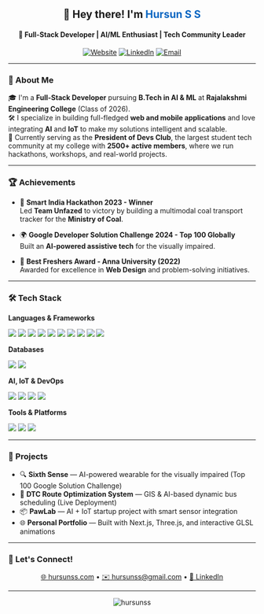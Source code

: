 <h2 align="center">👋 Hey there! I'm <span style="color:#0a66c2;">Hursun S S</span> </h2>
<h4 align="center">🚀 Full-Stack Developer | AI/ML Enthusiast | Tech Community Leader</h4>

<p align="center">
  <a href="https://www.hursunss.com/"><img alt="Website" src="https://img.shields.io/badge/Website-hursunss.com-blue?style=for-the-badge&logo=google-chrome&logoColor=white"></a>
  <a href="https://www.linkedin.com/in/hursun-ss-377659233/"><img alt="LinkedIn" src="https://img.shields.io/badge/LinkedIn-Connect-blue?style=for-the-badge&logo=linkedin&logoColor=white"></a>
  <a href="mailto:hursunss@gmail.com"><img alt="Email" src="https://img.shields.io/badge/Email-hursunss@gmail.com-D14836?style=for-the-badge&logo=gmail&logoColor=white"></a>
</p>

---

### 🧠 About Me

🎓 I'm a **Full-Stack Developer** pursuing **B.Tech in AI & ML** at **Rajalakshmi Engineering College** (Class of 2026).  
🛠️ I specialize in building full-fledged **web and mobile applications** and love integrating **AI** and **IoT** to make my solutions intelligent and scalable.  
👑 Currently serving as the **President of Devs Club**, the largest student tech community at my college with **2500+ active members**, where we run hackathons, workshops, and real-world projects.

---

### 🏆 Achievements

- 🥇 **Smart India Hackathon 2023 - Winner**  
  Led **Team Unfazed** to victory by building a multimodal coal transport tracker for the **Ministry of Coal**.
  
- 🌍 **Google Developer Solution Challenge 2024 - Top 100 Globally**  
  Built an **AI-powered assistive tech** for the visually impaired.

- 🏅 **Best Freshers Award - Anna University (2022)**  
  Awarded for excellence in **Web Design** and problem-solving initiatives.

---

### 🛠️ Tech Stack

**Languages & Frameworks**  
<p align="left">
  <img src="https://img.shields.io/badge/Python-FFD43B?style=flat&logo=python&logoColor=blue" />
  <img src="https://img.shields.io/badge/JavaScript-F7DF1E?style=flat&logo=javascript&logoColor=black" />
  <img src="https://img.shields.io/badge/HTML5-E34F26?style=flat&logo=html5&logoColor=white" />
  <img src="https://img.shields.io/badge/CSS3-1572B6?style=flat&logo=css3&logoColor=white" />
  <img src="https://img.shields.io/badge/React-20232A?style=flat&logo=react&logoColor=61DAFB" />
  <img src="https://img.shields.io/badge/Next.js-000000?style=flat&logo=next.js&logoColor=white" />
  <img src="https://img.shields.io/badge/Node.js-339933?style=flat&logo=node.js&logoColor=white" />
  <img src="https://img.shields.io/badge/Express.js-000000?style=flat&logo=express&logoColor=white" />
  <img src="https://img.shields.io/badge/Django-092E20?style=flat&logo=django&logoColor=white" />
  <img src="https://img.shields.io/badge/Three.js-000000?style=flat&logo=three.js&logoColor=white" />
</p>

**Databases**  
<p align="left">
  <img src="https://img.shields.io/badge/MySQL-4479A1?style=flat&logo=mysql&logoColor=white" />
  <img src="https://img.shields.io/badge/MongoDB-47A248?style=flat&logo=mongodb&logoColor=white" />
</p>

**AI, IoT & DevOps**  
<p align="left">
  <img src="https://img.shields.io/badge/TensorFlow-FF6F00?style=flat&logo=tensorflow&logoColor=white" />
  <img src="https://img.shields.io/badge/Scikit--Learn-F7931E?style=flat&logo=scikit-learn&logoColor=white" />
  <img src="https://img.shields.io/badge/Raspberry%20Pi-A22846?style=flat&logo=raspberry-pi&logoColor=white" />
  <img src="https://img.shields.io/badge/Docker-2496ED?style=flat&logo=docker&logoColor=white" />
</p>

**Tools & Platforms**  
<p align="left">
  <img src="https://img.shields.io/badge/Git-F05032?style=flat&logo=git&logoColor=white" />
  <img src="https://img.shields.io/badge/GitHub-181717?style=flat&logo=github&logoColor=white" />
  <img src="https://img.shields.io/badge/VS%20Code-007ACC?style=flat&logo=visual-studio-code&logoColor=white" />
</p>

---

### 📌 Projects

- 🔍 **Sixth Sense** — AI-powered wearable for the visually impaired (Top 100 Google Solution Challenge)  
- 🚌 **DTC Route Optimization System** — GIS & AI-based dynamic bus scheduling (Live Deployment)  
- 📦 **PawLab** — AI + IoT startup project with smart sensor integration  
- 🌐 **Personal Portfolio** — Built with Next.js, Three.js, and interactive GLSL animations  

---

### 💬 Let's Connect!

<p align="center">
  <a href="https://www.hursunss.com/">🌐 hursunss.com</a> • 
  <a href="mailto:hursunss@gmail.com">✉️ hursunss@gmail.com</a> • 
  <a href="https://www.linkedin.com/in/hursun-ss-377659233/">🔗 LinkedIn</a>
</p>

---

<p align="center">
  <img src="https://komarev.com/ghpvc/?username=hursunss&label=Profile%20Views&color=0e75b6&style=flat" alt="hursunss" />
</p>
